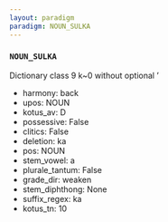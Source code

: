 ```yaml
---
layout: paradigm
paradigm: NOUN_SULKA
---
```

### ` NOUN_SULKA `

Dictionary class 9 k~0 without optional ’
* harmony: back
* upos: NOUN
* kotus_av: D
* possessive: False
* clitics: False
* deletion: ka
* pos: NOUN
* stem_vowel: a
* plurale_tantum: False
* grade_dir: weaken
* stem_diphthong: None
* suffix_regex: ka
* kotus_tn: 10
